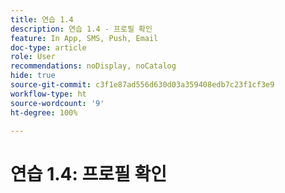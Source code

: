 ```yaml
---
title: 연습 1.4
description: 연습 1.4 - 프로필 확인
feature: In App, SMS, Push, Email
doc-type: article
role: User
recommendations: noDisplay, noCatalog
hide: true
source-git-commit: c3f1e87ad556d630d03a359408edb7c23f1cf3e9
workflow-type: ht
source-wordcount: '9'
ht-degree: 100%

---
```



# 연습 1.4: 프로필 확인
